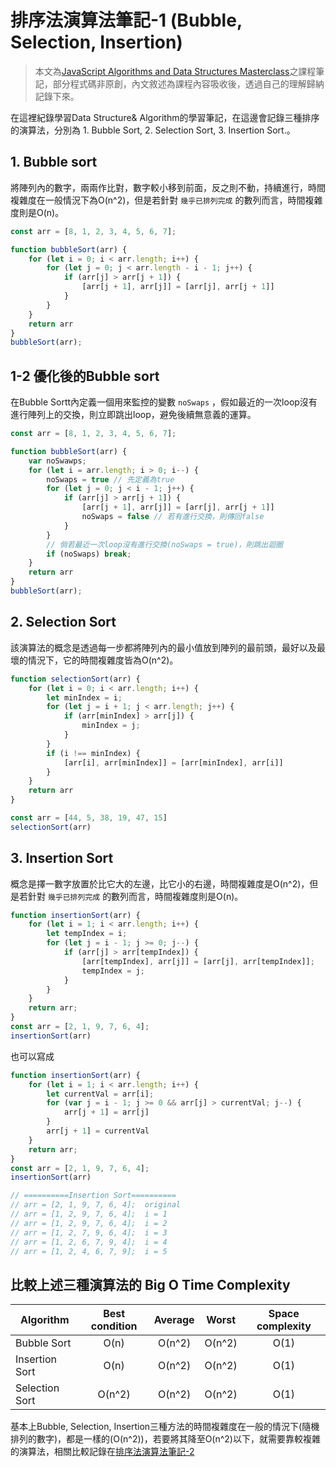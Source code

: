 # 排序法演算法筆記-1 (Bubble, Selection, Insertion)

> 本文為[JavaScript Algorithms and Data Structures Masterclass](https://www.udemy.com/course/js-algorithms-and-data-structures-masterclass/)之課程筆記，部分程式碼非原創，內文敘述為課程內容吸收後，透過自己的理解歸納記錄下來。


在這裡紀錄學習Data Structure& Algorithm的學習筆記，在這邊會記錄三種排序的演算法，分別為 1. Bubble Sort, 2. Selection Sort, 3. Insertion Sort.。

## 1. Bubble sort

將陣列內的數字，兩兩作比對，數字較小移到前面，反之則不動，持續進行，時間複雜度在一般情況下為O(n^2)，但是若針對 `幾乎已排列完成` 的數列而言，時間複雜度則是O(n)。

``` js
const arr = [8, 1, 2, 3, 4, 5, 6, 7];

function bubbleSort(arr) {
    for (let i = 0; i < arr.length; i++) {
        for (let j = 0; j < arr.length - i - 1; j++) {
            if (arr[j] > arr[j + 1]) {
                [arr[j + 1], arr[j]] = [arr[j], arr[j + 1]]
            }
        }
    }
    return arr
}
bubbleSort(arr);
```

## 1-2 優化後的Bubble sort

在Bubble Sortt內定義一個用來監控的變數 `noSwaps` ，假如最近的一次loop沒有進行陣列上的交換，則立即跳出loop，避免後續無意義的運算。

``` js
const arr = [8, 1, 2, 3, 4, 5, 6, 7];

function bubbleSort(arr) {
    var noSwawps;
    for (let i = arr.length; i > 0; i--) {
        noSwaps = true // 先定義為true
        for (let j = 0; j < i - 1; j++) {
            if (arr[j] > arr[j + 1]) {
                [arr[j + 1], arr[j]] = [arr[j], arr[j + 1]]
                noSwaps = false // 若有進行交換，則傳回false
            }
        }
        // 倘若最近一次loop沒有進行交換(noSwaps = true)，則跳出迴圈
        if (noSwaps) break;
    }
    return arr
}
bubbleSort(arr);
```

## 2. Selection Sort 

該演算法的概念是透過每一步都將陣列內的最小值放到陣列的最前頭，最好以及最壞的情況下，它的時間複雜度皆為O(n^2)。

``` js
function selectionSort(arr) {
    for (let i = 0; i < arr.length; i++) {
        let minIndex = i;
        for (let j = i + 1; j < arr.length; j++) {
            if (arr[minIndex] > arr[j]) {
                minIndex = j;
            }
        }
        if (i !== minIndex) {
            [arr[i], arr[minIndex]] = [arr[minIndex], arr[i]]
        }
    }
    return arr
}

const arr = [44, 5, 38, 19, 47, 15]
selectionSort(arr)
```

## 3. Insertion Sort

概念是擇一數字放置於比它大的左邊，比它小的右邊，時間複雜度是O(n^2)，但是若針對 `幾乎已排列完成` 的數列而言，時間複雜度則是O(n)。

``` js
function insertionSort(arr) {
    for (let i = 1; i < arr.length; i++) {
        let tempIndex = i;
        for (let j = i - 1; j >= 0; j--) {
            if (arr[j] > arr[tempIndex]) {
                [arr[tempIndex], arr[j]] = [arr[j], arr[tempIndex]];
                tempIndex = j;
            }
        }
    }
    return arr;
}
const arr = [2, 1, 9, 7, 6, 4];
insertionSort(arr)
```
也可以寫成
``` js
function insertionSort(arr) {
    for (let i = 1; i < arr.length; i++) {
        let currentVal = arr[i];
        for (var j = i - 1; j >= 0 && arr[j] > currentVal; j--) {
            arr[j + 1] = arr[j]
        }
        arr[j + 1] = currentVal
    }
    return arr;
}
const arr = [2, 1, 9, 7, 6, 4];
insertionSort(arr)
```

```js       
// ==========Insertion Sort==========
// arr = [2, 1, 9, 7, 6, 4];  original
// arr = [1, 2, 9, 7, 6, 4];  i = 1
// arr = [1, 2, 9, 7, 6, 4];  i = 2
// arr = [1, 2, 7, 9, 6, 4];  i = 3
// arr = [1, 2, 6, 7, 9, 4];  i = 4
// arr = [1, 2, 4, 6, 7, 9];  i = 5
```

## 比較上述三種演算法的 Big O Time Complexity

  Algorithm     | Best condition| Average  |   Worst  | Space complexity
  ----------    |:-------------:|:--------:|:--------:|:-----------:
  Bubble Sort   |     O(n)      |   O(n^2) |   O(n^2) |     O(1)
  Insertion Sort|     O(n)      |   O(n^2) |   O(n^2) |     O(1)
  Selection Sort|     O(n^2)    |   O(n^2) |   O(n^2) |     O(1)

基本上Bubble, Selection, Insertion三種方法的時間複雜度在一般的情況下(隨機排列的數字)，都是一樣的(O(n^2))，若要將其降至O(n^2)以下，就需要靠較複雜的演算法，相關比較記錄在[排序法演算法筆記-2]()

